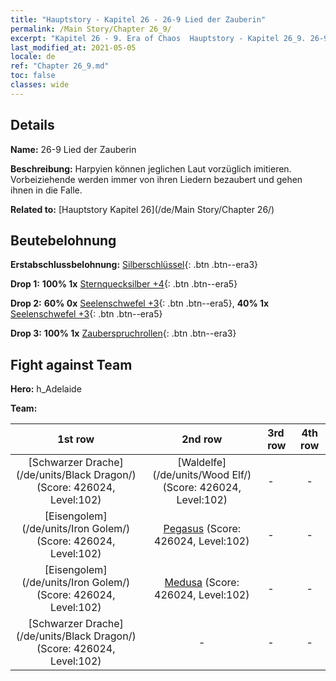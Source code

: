 ```yaml
---
title: "Hauptstory - Kapitel 26 - 26-9 Lied der Zauberin"
permalink: /Main Story/Chapter 26_9/
excerpt: "Kapitel 26 - 9. Era of Chaos  Hauptstory - Kapitel 26_9. 26-9 Lied der Zauberin"
last_modified_at: 2021-05-05
locale: de
ref: "Chapter 26_9.md"
toc: false
classes: wide
---
```


## Details

 **Name:** 26-9 Lied der Zauberin

 **Beschreibung:** Harpyien können jeglichen Laut vorzüglich imitieren. Vorbeiziehende werden immer von ihren Liedern bezaubert und gehen ihnen in die Falle.

 **Related to:** [Hauptstory Kapitel 26](/de/Main Story/Chapter 26/)

## Beutebelohnung

 **Erstabschlussbelohnung:** [Silberschlüssel](/ItemsDE/con_693/){: .btn .btn--era3}

 **Drop 1:** **100% 1x** [Sternquecksilber +4](/ItemsDE/mat_91/){: .btn .btn--era5}

 **Drop 2:** **60% 0x** [Seelenschwefel +3](/ItemsDE/mat_85/){: .btn .btn--era5}, **40% 1x** [Seelenschwefel +3](/ItemsDE/mat_85/){: .btn .btn--era5}

 **Drop 3:** **100% 1x** [Zauberspruchrollen](/ItemsDE/con_694/){: .btn .btn--era3}


## Fight against Team
 **Hero:** h_Adelaide

 **Team:**


  | 1st row | 2nd row | 3rd row | 4th row |
  |:----:|:----:|:----|:----:|
  | [Schwarzer Drache](/de/units/Black Dragon/) (Score: 426024, Level:102)  | [Waldelfe](/de/units/Wood Elf/) (Score: 426024, Level:102)  | - | - |
  | [Eisengolem](/de/units/Iron Golem/) (Score: 426024, Level:102)  | [Pegasus](/de/units/Pegasus/) (Score: 426024, Level:102)  | - | - |
  | [Eisengolem](/de/units/Iron Golem/) (Score: 426024, Level:102)  | [Medusa](/de/units/Medusa/) (Score: 426024, Level:102)  | - | - |
  | [Schwarzer Drache](/de/units/Black Dragon/) (Score: 426024, Level:102)  | - | - | - |


